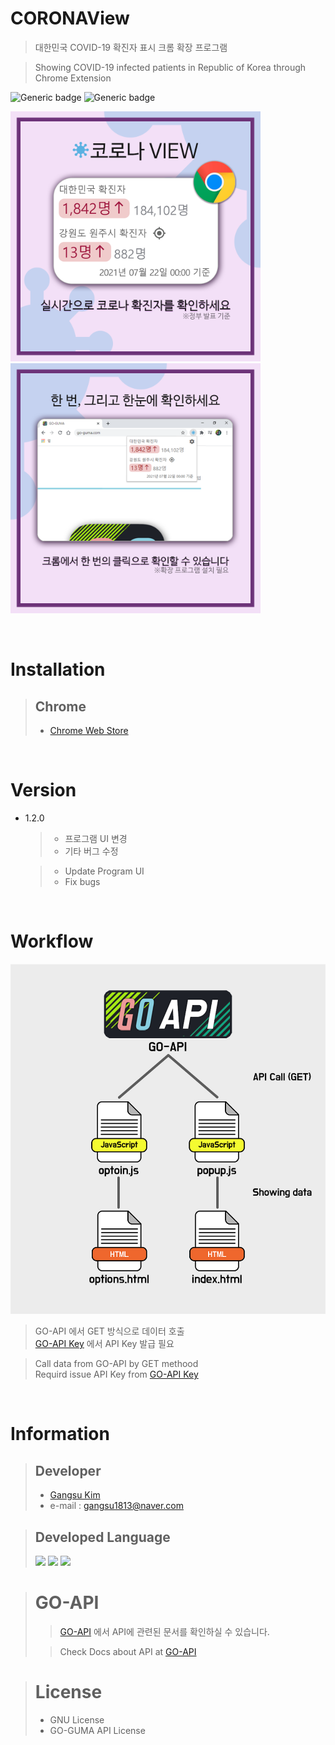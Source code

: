  # CORONAView
> 대한민국 COVID-19 확진자 표시 크롬 확장 프로그램  

> Showing COVID-19 infected patients in Republic of Korea through Chrome Extension  

![Generic badge](https://img.shields.io/badge/Version-1.2.0-green.svg)
![Generic badge](https://img.shields.io/badge/Publishing-TRUE-green.svg)  

<img src="img\Git_Intro_1.png" width="400"/> <img src="img\Git_Intro_2.png" width="400"/>

</br>

# Installation
> ## Chrome
> * [Chrome Web Store](https://chrome.google.com/webstore/detail/%EC%BD%94%EB%A1%9C%EB%82%98-view/apejbphnejmhjninoemlaghpemekneol)

</br>

# Version
* 1.2.0 
   > * 프로그램 UI 변경
   > * 기타 버그 수정
   
   > * Update Program UI
   > * Fix bugs

</br>

# Workflow
<img src="img\Workflow.jpg" width="550"/>  

> GO-API 에서 GET 방식으로 데이터 호출  
> [GO-API Key](http://api.go-guma.com/Keys.html) 에서 API Key 발급 필요
 
> Call data from GO-API by GET methood   
> Requird issue API Key from [GO-API Key](http://api.go-guma.com/Keys.html)  

</br>

# Information
> ## Developer
> * [Gangsu Kim](https://github.com/GangsuKim)
> * e-mail : gangsu1813@naver.com

> ## Developed Language
> <img height="30" src="https://img.shields.io/badge/JavaScript-F7DF1E?style=flat-square&logo=JavaScript&logoColor=white"/> <img height="30" src="https://img.shields.io/badge/HTML5-E34F26?style=flat-square&logo=HTML5&logoColor=white"/> <img height="30" src="https://img.shields.io/badge/CSS3-1572B6?style=flat-square&logo=CSS3&logoColor=white"/>  

> # GO-API
>> [GO-API](http://api.go-guma.com/) 에서 API에 관련된 문서를 확인하실 수 있습니다.
>
>> Check Docs about API at [GO-API](http://api.go-guma.com/)

> # License
> * GNU License
> * GO-GUMA API License
